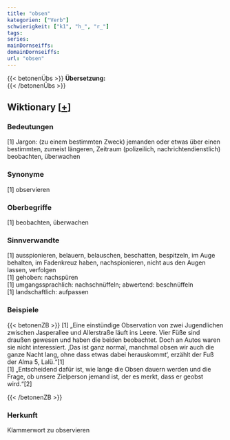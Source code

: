 ```yaml
---
title: "obsen"
kategorien: ["Verb"]
schwierigkeit: ["k1", "h_", "r_"]
tags:
series:
mainDornseiffs:
domainDornseiffs:
url: "obsen"
---
```


{{< betonenÜbs >}}
**Übersetzung:**  
{{< /betonenÜbs >}}

## Wiktionary [[+](https://de.wiktionary.org/wiki/obsen)]

### Bedeutungen
[1] Jargon: (zu einem bestimmten Zweck) jemanden oder etwas über einen bestimmten, zumeist längeren, Zeitraum (polizeilich, nachrichtendienstlich) beobachten, überwachen  

### Synonyme
[1] observieren  

### Oberbegriffe
[1] beobachten, überwachen  

### Sinnverwandte
[1] ausspionieren, belauern, belauschen, beschatten, bespitzeln, im Auge behalten, im Fadenkreuz haben, nachspionieren, nicht aus den Augen lassen, verfolgen  
[1] gehoben: nachspüren  
[1] umgangssprachlich: nachschnüffeln; abwertend: beschnüffeln  
[1] landschaftlich: aufpassen  

### Beispiele
{{< betonenZB >}}
[1] „Eine einstündige Observation von zwei Jugendlichen zwischen Jasperallee und Allerstraße läuft ins Leere. Vier Füße sind draußen gewesen und haben die beiden beobachtet. Doch an Autos waren sie nicht interessiert. ‚Das ist ganz normal, manchmal obsen wir auch die ganze Nacht lang, ohne dass etwas dabei herauskommt‘, erzählt der Fuß der Alma 5, Lalü.“[1]  
[1] „Entscheidend dafür ist, wie lange die Obsen dauern werden und die Frage, ob unsere Zielperson jemand ist, der es merkt, dass er geobst wird.“[2]  

{{< /betonenZB >}}
### Herkunft
Klammerwort zu observieren  


